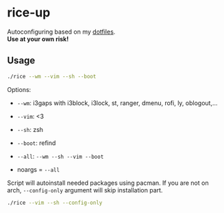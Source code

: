 # rice-up

Autoconfiguring based on my [dotfiles](https://github.com/vilari-mickopf/dotfiles). \
**Use at your own risk!**

## Usage
```bash
./rice --wm --vim --sh --boot
```

Options:
- `--wm`: i3gaps with i3block, i3lock, st, ranger, dmenu, rofi, ly, oblogout,...
- `--vim`: <3
- `--sh`: zsh
- `--boot`: refind

- `--all`: `--wm --sh --vim --boot`
- noargs = `--all`

Script will autoinstall needed packages using pacman. If you are not on arch, `--config-only` argument will skip installation part.

```bash
./rice --vim --sh --config-only
```
